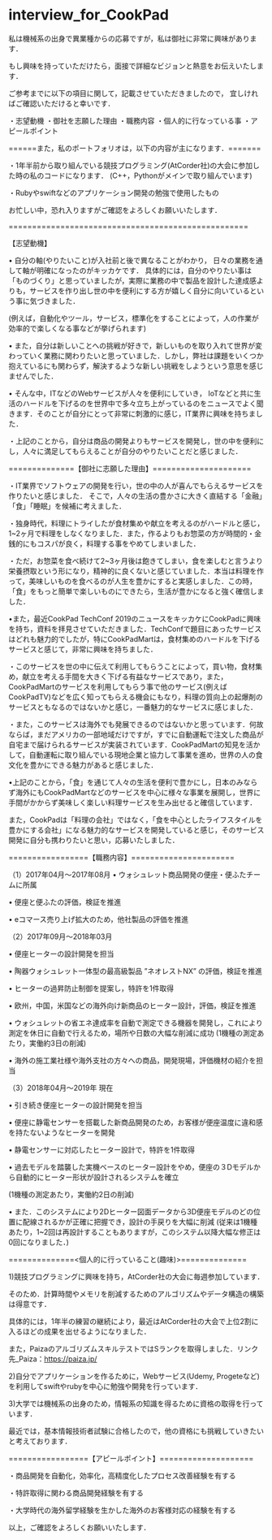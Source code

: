 # interview_for_CookPad

私は機械系の出身で異業種からの応募ですが，私は御社に非常に興味があります．

もし興味を持っていただけたら，面接で詳細なビジョンと熱意をお伝えいたします．

ご参考までに以下の項目に関して，記載させていただきましたので，
宜しければご確認いただけると幸いです．

・志望動機
・御社を志願した理由
・職務内容
・個人的に行なっている事
・アピールポイント

======また，私のポートフォリオは，以下の内容が主になります．=======

・1年半前から取り組んでいる競技プログラミング(AtCorder社)の大会に参加した時の私のコードになります．
(C++，Pythonがメインで取り組んでいます)

・Rubyやswiftなどのアプリケーション開発の勉強で使用したもの

お忙しい中，恐れ入りますがご確認をよろしくお願いいたします．

===================================================

【志望動機】

• 自分の軸(やりたいこと)が入社前と後で異なることがわかり， 日々の業務を通して軸が明確になったのがキッカケです． 
具体的には，自分のやりたい事は「ものづくり」と思っていましたが，実際に業務の中で製品を設計した達成感よりも，サービスを作り出し世の中を便利にする方が嬉しく自分に向いているという事に気づきました．

(例えば，自動化やツール，サービス，標準化をすることによって，人の作業が効率的で楽しくなる事などが挙げられます)

• また，自分は新しいことへの挑戦が好きで，新しいものを取り入れて世界が変わっていく業務に関わりたいと思っていました．しかし，弊社は課題をいくつか抱えているにも関わらず，解決するような新しい挑戦をしようという意思を感じませんでした．

• そんな中，ITなどのWebサービスが人々を便利にしていき， IoTなどと共に生活のハードルを下げるのを世界中で多々立ち上がっているのをニュースでよく聞きます．そのことが自分にとって非常に刺激的に感じ，IT業界に興味を持ちました．

・上記のことから，自分は商品の開発よりもサービスを開発し，世の中を便利にし，人々に満足してもらえることが自分のやりたいことだと感じました．

==============【御社に志願した理由】=====================

・IT業界でソフトウェアの開発を行い，世の中の人が喜んでもらえるサービスを作りたいと感じました．
そこで，人々の生活の豊かさに大きく直結する「金融」「食」「睡眠」を候補に考えました．

・独身時代，料理にトライしたが食材集めや献立を考えるのがハードルと感じ，1~2ヶ月で料理をしなくなりました．また，作るよりもお惣菜の方が時間的・金銭的にもコスパが良く，料理する事をやめてしまいました．


・ただ，お惣菜を食べ続けて2~3ヶ月後は飽きてしまい，食を楽しむと言うより栄養摂取という形になり，精神的に良くないと感じていました．本当は料理を作って，美味しいものを食べるのが人生を豊かにすると実感しました．この時，「食」をもっと簡単で楽しいものにできたら，生活が豊かになると強く確信しました．

•また，最近CookPad TechConf 2019のニュースをキッカケにCookPadに興味を持ち，資料を拝見させていただきました．TechConfで題目にあったサービスはどれも魅力的でしたが，特にCookPadMartは，食材集めのハードルを下げるサービスと感じて，非常に興味を持ちました．

・このサービスを世の中に伝えて利用してもらうことによって，買い物，食材集め，献立を考える手間を大きく下げる有益なサービスであり，また，CookPadMartのサービスを利用してもらう事で他のサービス(例えばCookPadTV)などを広く知ってもらえる機会にもなり，料理の質向上の起爆剤のサービスともなるのではないかと感じ，一番魅力的なサービスに感じました．

・また，このサービスは海外でも発展できるのではないかと思っています．何故ならば，まだアメリカの一部地域だけですが，すでに自動運転で注文した商品が自宅まで届けられるサービスが実装されています．CookPadMartの知見を活かして，自動運転に取り組んでいる現地企業と協力して事業を進め，世界の人の食文化を豊かにできる魅力があると感じました．

•上記のことから，「食」を通じて人々の生活を便利で豊かにし，日本のみならず海外にもCookPadMartなどのサービスを中心に様々な事業を展開し，世界に手間がかからず美味しく楽しい料理サービスを生み出せると確信しています．

また，CookPadは「料理の会社」ではなく，「食を中心としたライフスタイルを豊かにする会社」になる魅力的なサービスを開発していると感じ，そのサービス開発に自分も携わりたいと思い，応募いたしました．


=================【職務内容】======================

（1）2017年04月～2017年08月
•	ウォシュレット商品開発の便座・便ふたチームに所属

•	便座と便ふたの評価，検証を推進

•	eコマース売り上げ拡大のため，他社製品の評価を推進

（2）2017年09月～2018年03月

•	便座ヒーターの設計開発を担当

•	陶器ウォシュレット一体型の最高級製品 ”ネオレストNX” の評価，検証を推進

•	ヒーターの過昇防止制御を提案し，特許を1件取得

•	欧州，中国，米国などの海外向け新商品のヒーター設計，評価，検証を推進

•	ウォシュレットの省エネ達成率を自動で測定できる機器を開発し，これにより測定を休日に自動で行えるため，場所や日数の大幅な削減に成功
 (1機種の測定あたり，実働約3日の削減)
 
•	海外の施工業社様や海外支社の方々への商品，開発現場，評価機材の紹介を担当

（3）2018年04月～2019年 現在

•	引き続き便座ヒーターの設計開発を担当

•	便座に静電センサーを搭載した新商品開発のため，お客様が便座温度に違和感を持たないようなヒーターを開発

•	静電センサーに対応したヒーター設計で，特許を1件取得

•	過去モデルを踏襲した実機ベースのヒーター設計をやめ，便座の３Dモデルから自動的にヒーター形状が設計されるシステムを確立

(1機種の測定あたり，実働約2日の削減) 

•	また．このシステムにより2Dヒーター図面データから3D便座モデルのどの位置に配線されるかが正確に把握でき，設計の手戻りを大幅に削減
 (従来は1機種あたり，1~2回は再設計することもありますが，このシステム以降大幅な修正は0回になりました．)

==============<個人的に行っていること(趣味)>==============

1)競技プログラミングに興味を持ち，AtCorder社の大会に毎週参加しています． 

そのため．計算時間やメモリを削減するためのアルゴリズムやデータ構造の構築は得意です． 

具体的には，1年半の練習の継続により，最近はAtCorder社の大会で上位2割に入るほどの成果を出せるようになりました．

また，PaizaのアルゴリズムスキルテストではSランクを取得しました．リンク先_Paiza：https://paiza.jp/

2)自分でアプリケーションを作るために，Webサービス(Udemy, Progeteなど)を利用してswiftやrubyを中心に勉強や開発を行っています．

3)大学では機械系の出身のため，情報系の知識を得るために資格の取得を行っています．

最近では，基本情報技術者試験に合格したので，他の資格にも挑戦していきたいと考えております．

=================【アピールポイント】====================

・商品開発を自動化，効率化，高精度化したプロセス改善経験を有する

・特許取得に関わる商品開発経験を有する

・大学時代の海外留学経験を生かした海外のお客様対応の経験を有する

以上，ご確認をよろしくお願いいたします．


